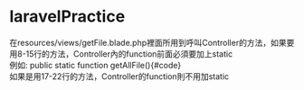 # laravelPractice

<p>在resources/views/getFile.blade.php裡面所用到呼叫Controller的方法，如果要用8-15行的方法，Controller內的function前面必須要加上static <br />
  例如: public static function getAllFile(){#code} <br />
  如果是用17-22行的方法，Controller的function則不用加static</p>

